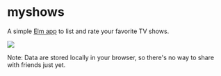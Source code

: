 myshows
=======

A simple [Elm app](https://n1k0.github.io/myshows/) to list and rate your favorite TV shows.

[![](http://i.imgur.com/RA51Hd6.png)](https://n1k0.github.io/myshows/)

Note: Data are stored locally in your browser, so there's no way to share with friends just yet.
